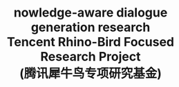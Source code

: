 ---
layout: page
title: nowledge-aware dialogue generation research <br> Tencent Rhino-Bird Focused Research Project <br>  (腾讯犀牛鸟专项研究基金)
description: 2019-2020
img:
importance: 4
category: 
---
